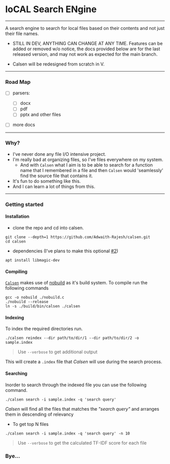 # loCAL Search ENgine

---

A search engine to search for local files based on their contents and not just their file names.

- STILL IN DEV, ANYTHING CAN CHANGE AT ANY TIME. Features can be added or removed
  w/o notice, the docs provided below are for the last released version, and may not work as expected for the main branch.

- Calsen will be redesigned from scratch in V.

---

### Road Map

- [ ] parsers:

  - [ ] docx
  - [ ] pdf
  - [ ] pptx
        and other files

- [ ] more docs

---

### Why?

- I've never done any file I/O intensive project.
- I'm really bad at organizing files, so I've files everywhere on my system.
  - And with `Calsen` what I aim is to be able to search for a function name that I remembered in a file and then `Calsen` would 'seamlessly' find the source file that contains it.
- It's fun to do something like this.
- And I can learn a lot of things from this.

---

### Getting started

#### Installation

- clone the repo and cd into calsen.

```console
git clone --depth=1 https://github.com/Adwaith-Rajesh/calsen.git
cd calsen
```

- dependencies (I've plans to make this optional [#2](https://github.com/Adwaith-Rajesh/calsen/issues/2))

```console
apt install libmagic-dev
```

#### Compiling

[`Calsen`](https://github.com/Adwaith-Rajesh/calsen/) makes use of [nobuild](https://github.com/tsoding/nobuild) as it's build system. To compile run the following commands

```console
gcc -o nobuild ./nobuild.c
./nobuild --release
ln -s ./build/bin/calsen ./calsen
```

#### Indexing

To index the required directories run.

```console
./calsen reindex --dir path/to/dir/1 --dir path/to/dir/2 -o sample.index
```

> Use `--verbose` to get additional output

This will create a `.index` file that _Calsen_ will use during the search process.

#### Searching

Inorder to search through the indexed file you can use the following command.

```console
./calsen search -i sample.index -q 'search query'
```

_Calsen_ will find all the files that matches the _"search query"_ and arranges them in descending of relevancy

- To get top N files

```calsen
./calsen search -i sample.index -q 'search query' -n 10
```

> Use `--verbose` to get the calculated TF-IDF score for each file

### Bye...
